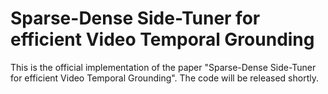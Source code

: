 # Sparse-Dense Side-Tuner for efficient Video Temporal Grounding
This is the official implementation of the paper "Sparse-Dense Side-Tuner for efficient Video Temporal Grounding". The code will be released shortly.

